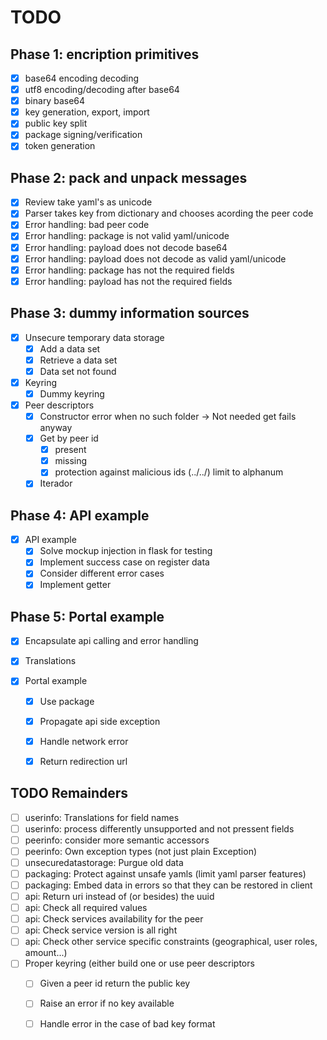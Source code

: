 # TODO

## Phase 1: encription primitives

- [x] base64 encoding decoding
- [x] utf8 encoding/decoding after base64
- [x] binary base64
- [x] key generation, export, import
- [x] public key split
- [x] package signing/verification
- [x] token generation

## Phase 2: pack and unpack messages

- [x] Review take yaml's as unicode
- [x] Parser takes key from dictionary and chooses acording the peer code
- [x] Error handling: bad peer code
- [x] Error handling: package is not valid yaml/unicode
- [x] Error handling: payload does not decode base64
- [x] Error handling: payload does not decode as valid yaml/unicode
- [x] Error handling: package has not the required fields
- [x] Error handling: payload has not the required fields

## Phase 3: dummy information sources

- [x] Unsecure temporary data storage
	+ [x] Add a data set
	+ [x] Retrieve a data set
	+ [x] Data set not found

- [x] Keyring
	- [x] Dummy keyring

- [x] Peer descriptors
    - [x] Constructor error when no such folder -> Not needed get fails anyway
	- [x] Get by peer id
        - [x] present
        - [x] missing
        - [x] protection against malicious ids (../../) limit to alphanum
    - [x] Iterador

## Phase 4: API example

- [x] API example
	- [x] Solve mockup injection in flask for testing
	- [x] Implement success case on register data
	- [x] Consider different error cases
	- [x] Implement getter

## Phase 5: Portal example

- [x] Encapsulate api calling and error handling

- [x] Translations

- [x] Portal example
	- [x] Use package 
	- [x] Propagate api side exception
	- [x] Handle network error
	- [x] Return redirection url


## TODO Remainders

- [ ] userinfo: Translations for field names
- [ ] userinfo: process differently unsupported and not pressent fields
- [ ] peerinfo: consider more semantic accessors
- [ ] peerinfo: Own exception types (not just plain Exception)
- [ ] unsecuredatastorage: Purgue old data
- [ ] packaging: Protect against unsafe yamls (limit yaml parser features)
- [ ] packaging: Embed data in errors so that they can be restored in client
- [ ] api: Return uri instead of (or besides) the uuid
- [ ] api: Check all required values
- [ ] api: Check services availability for the peer
- [ ] api: Check service version is all right
- [ ] api: Check other service specific constraints (geographical, user roles, amount...)
- [ ] Proper keyring (either build one or use peer descriptors
	- [ ] Given a peer id return the public key
	- [ ] Raise an error if no key available
	- [ ] Handle error in the case of bad key format





